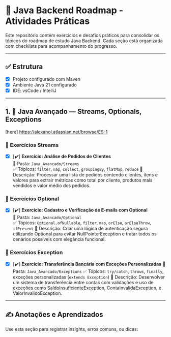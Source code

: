 # 🧪 Java Backend Roadmap - Atividades Práticas

Este repositório contém exercícios e desafios práticos para consolidar os tópicos do roadmap de estudo Java Backend. Cada seção está organizada com checklists para acompanhamento do progresso.

---

## ✅ Estrutura

- [x] Projeto configurado com Maven
- [x] Ambiente Java 21 configurado
- [x] IDE: vsCode / IntelliJ

---

## 1. 🔁 Java Avançado — Streams, Optionals, Exceptions 

[here] https://alexanol.atlassian.net/browse/ES-1

### 🔸 Exercícios Streams
- [x] [✔️] **Exercício: Análise de Pedidos de Clientes**  
      📂 Pasta: `Java_Avancado/Streams`  
      ✅ Tópicos: `filter`, `map`, `collect`, `groupingBy`, `flatMap`, `reduce`
      📝 Descrição: Processar uma lista de pedidos contendo clientes, itens e valores para extrair métricas como total por cliente, produtos mais vendidos e valor médio dos pedidos.
      
### 🔸 Exercícios Optional
- [x] [✔️] **Exercício: Cadastro e Verificação de E-mails com Optional**  
      📂 Pasta: `Java_Avancado/Optional`  
      ✅ Tópicos: `Optional.ofNullable`, `filter`, `map`, `orElse`, `orElseThrow`, `ifPresent`
      📝 Descrição: Criar uma lógica de autenticação segura utilizando Optional para evitar NullPointerException e tratar todos os cenários possíveis com elegância funcional.
      
### 🔸 Exercícios Exception
- [x] [✔️] **Exercício: Transferência Bancária com Exceções Personalizadas**
📂 Pasta: `Java_Avancado/Exceptions`
✅ Tópicos: `try/catch`, `throws`, `finally`, exceções personalizadas (`extends Exception`)
📝 Descrição: Desenvolver um sistema de transferência entre contas com validações e uso de exceções como SaldoInsuficienteException, ContaInvalidaException, e ValorInvalidoException.
---

## ✍️ Anotações e Aprendizados

Use esta seção para registrar insights, erros comuns, ou dicas:

